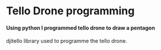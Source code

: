 # Tello Drone programming

#### Using python I programmed tello drone to draw a pentagon 
djitello library used to programme the tello drone.
